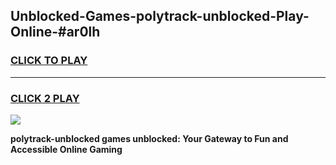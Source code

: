 
## Unblocked-Games-polytrack-unblocked-Play-Online-#ar0lh
<h3>
<a href="https://premium.freeplayer.one?title=polytrack-unblocked&ref=27F">CLICK TO PLAY</a></h3>
<hr>

<h3>
<a href="https://premium.freeplayer.one?title=polytrack-unblocked&ref=27F">CLICK 2 PLAY</a>
  
</h3>

<a href="https://premium.freeplayer.one?title=polytrack-unblocked&ref=27F"><img src="https://clearcache.store/games.png"></a>


**polytrack-unblocked games unblocked: Your Gateway to Fun and Accessible Online Gaming**
